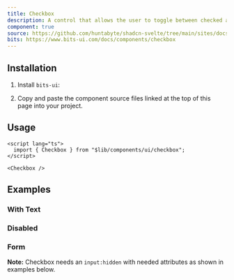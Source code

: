 ```yaml
---
title: Checkbox
description: A control that allows the user to toggle between checked and not checked.
component: true
source: https://github.com/huntabyte/shadcn-svelte/tree/main/sites/docs/src/lib/registry/default/ui/checkbox
bits: https://www.bits-ui.com/docs/components/checkbox
---
```


<script>
  import { ComponentPreview, ManualInstall, PMAddComp, PMInstall } from '$lib/components/docs';
</script>

<ComponentPreview name="checkbox-demo">

<div />

</ComponentPreview>

## Installation

<PMAddComp name="checkbox" />

<ManualInstall>

1. Install `bits-ui`:

<PMInstall command="bits-ui" />

2. Copy and paste the component source files linked at the top of this page into your project.

</ManualInstall>

## Usage

```svelte
<script lang="ts">
  import { Checkbox } from "$lib/components/ui/checkbox";
</script>
```

```svelte
<Checkbox />
```

## Examples

### With Text

<ComponentPreview name="checkbox-with-text">

<div />

</ComponentPreview>

### Disabled

<ComponentPreview name="checkbox-disabled">

<div />

</ComponentPreview>

### Form

**Note:** Checkbox needs an `input:hidden` with needed attributes as shown in examples below.

<ComponentPreview name="checkbox-form-single">

<div />

</ComponentPreview>

<ComponentPreview name="checkbox-form-multiple">

<div />

</ComponentPreview>
